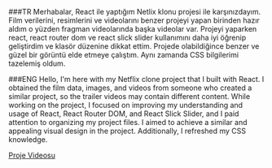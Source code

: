 ###TR
Merhabalar, React ile yaptığım Netlix klonu projesi ile karşınızdayım. Film verilerini, resimlerini ve videolarını benzer projeyi yapan birinden hazır aldım o yüzden fragman videolarında başka videolar var. Projeyi yaparken react, react router dom ve react slick slider kullanımını daha iyi öğrenip geliştirdim ve klasör düzenine dikkat ettim. Projede olabildiğince benzer ve güzel bir görüntü elde etmeye çalıştım. Aynı zamanda CSS bilgilerimi tazelemiş oldum.

###ENG
Hello, I'm here with my Netflix clone project that I built with React. I obtained the film data, images, and videos from someone who created a similar project, so the trailer videos may contain different content. While working on the project, I focused on improving my understanding and usage of React, React Router DOM, and React Slick Slider, and I paid attention to organizing my project files. I aimed to achieve a similar and appealing visual design in the project. Additionally, I refreshed my CSS knowledge.

[Proje Videosu](https://youtu.be/4gBTmmwdsPE)
